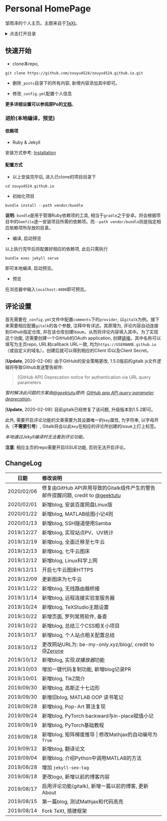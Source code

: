 # Personal HomePage

邹雨泽的个人主页。主题来自于[TeXt](https://github.com/kitian616/jekyll-TeXt-theme)。

<details>
<summary>点击打开目录</summary>
<!-- MarkdownTOC autolink="true" -->

- [快速开始](#%E5%BF%AB%E9%80%9F%E5%BC%80%E5%A7%8B)
	- [进阶\(本地编译，预览\)](#%E8%BF%9B%E9%98%B6%E6%9C%AC%E5%9C%B0%E7%BC%96%E8%AF%91%EF%BC%8C%E9%A2%84%E8%A7%88)
		- [依赖项](#%E4%BE%9D%E8%B5%96%E9%A1%B9)
		- [配置方式](#%E9%85%8D%E7%BD%AE%E6%96%B9%E5%BC%8F)
- [评论设置](#%E8%AF%84%E8%AE%BA%E8%AE%BE%E7%BD%AE)
- [ChangeLog](#changelog)

<!-- /MarkdownTOC -->
</details>

## 快速开始

- clone本repo, 

```
git clone https://github.com/zouyu4524/zouyu4524.github.io.git
```

- 删除`_posts`目录下的所有内容, 新增内容添加其中即可。

- 修改`_config.yml`配置个人信息

**更多详细设置可以参阅原Po的[文档](https://tianqi.name/jekyll-TeXt-theme/docs/zh/configuration)**。

### 进阶(本地编译，预览)

#### 依赖项

- Ruby & Jekyll

安装方式参考: [Installation](https://jekyllrb.com/docs/installation/)

#### 配置方式 

- 以上安装完毕后, 进入已clone的项目目录下

```
cd zouyu4524.github.io
```

- 初始化项目

```
bundle install --path vendor/bundle
```
**说明:** `bundle`是用于管理Ruby依赖项的工具, 相当于`gradle`之于安卓。将会根据项目中的`Gemfile`逐一安装项目所需的依赖项。而`--path vendor/bundle`则是指定相应依赖项所存放的目录。

- 编译, 启动预览

以上执行完毕后将配置好相应的依赖项, 此后只需执行

```
bundle exec jekyll serve
```

即可本地编译, 启动预览。

- 预览

在浏览器中输入`localhost:4000`即可预览。

## 评论设置

首先需要在`_config.yml`文件中配置`comments`下的`provider`, 以`gitalk`为例。接下来需要相应配置`gitalk`的各个参数, 注释中有详述。其原理为, 评论内容自动连接到Github指定仓库, 并在该仓库创建Issue。从而将评论内容填入其中。为了实现这个功能, 还需要创建一个GitHub的OAuth application, 创建[链接](https://github.com/settings/applications/new)。其中名称可以填写为主页repo, URL和callback URL一致, 均为`https://USERNAME.github.io`（或自定义的域名）。创建后就可以得到相应的Client ID以及Client Secret。

[**Update**, 2020-02-06]: 由于GitHub的安全策略更改, 1.5.0版前的gitalk js文件逻辑将导致Github发送警告邮件:  
> [GitHub API] Deprecation notice for authentication via URL query parameters  

*暂时解决此问题的方案由[@geektutu](https://github.com/geektutu)提供: [GitHub app API query parameter deprecation](https://github.com/gitalk/gitalk/issues/343#issuecomment-581758733)。*

[**Update**, 2020-02-09]: 目前gitalk已经修复了该问题, 升级版本到1.5.2即可。

此外, 需要开启评论功能的文章需要为其设置唯一的`key`属性, 为字符串, 以字母开头（**不需要引号**）, Gitalk将会以此`key`在相应的评论所创建的issue上打上标签。

*本地通过Jekyll编译时无法看到评论功能。*

**注意**: 相应主页的repo需要开启ISSUE功能, 否则无法开启评论。

## ChangeLog

| 日期	| 修改说明 |
|:---:	|:---	  |
| 2020/02/06 | 修复由GitHub API弃用导致的Gitalk组件产生的警告邮件提醒问题, credit to [@geektutu](https://github.com/geektutu) |
| 2020/02/01 | 新增blog, 安装百度网盘Linux版 | 
| 2020/01/22 | 新增blog, MATLAB绘图小记4则 |
| 2020/01/13 | 新增blog, SSH隧道使用Samba |
| 2019/12/27 | 新增blog, 实现站点PV、UV统计 |
| 2019/12/19 | 新增blog, 全面迁移至七牛云 |
| 2019/12/13 | 新增blog, 七牛云图床 |
| 2019/12/12 | 新增blog, Linux科学上网 |
| 2019/12/11 | 开启七牛云图床HTTPS |
| 2019/12/09 | 更新图床为七牛云 |
| 2019/11/22 | 新增blog, 无线路由器桥接 |
| 2019/11/14 | 新增blog, 远程连接实验室服务器 |
| 2019/10/24 | 新增blog, TeXStudio主题设置 |
| 2019/10/22 | 新增页面, 罗列常用软件, 备查 |
| 2019/10/22 | 新增blog, 总结三个CSS相关小项目 |
| 2019/10/17 | 新增blog, 个人站点相关配置总结 |
| 2019/10/12 | 更改网站URL为: be-my-only.xyz/blog/, credit to [@Zerone](https://github.com/ZeroneCat) |
| 2019/10/12 | 新增blog, 实现*双播放器*功能 |
| 2019/10/03 | 增加一键代码复制功能, 新增blog记录PR |
| 2019/10/01 | 新增blog, TikZ简介 |
| 2019/09/30 | 新增blog, 高斯正十七边形 |
| 2019/09/30 | 新增旧blog, MATLAB OOP 读书笔记 |
| 2019/09/28 | 新增blog, Pop-Art 算法复现 |
| 2019/09/24 | 新增blog, PyTorch backward与in-place赋值小记 |
| 2019/09/19 | 新增blog, PyTorch基础教程 |
| 2019/09/18 | 新增blog, 矩阵梯度推导 \| 修改Mathjax的自动编号为`True` |
| 2019/09/12 | 新增blog, 翻译论文 |
| 2019/09/04 | 新增blog, 介绍Python中调用MATLAB的方法 |
| 2019/08/28 | 增加 `jekyll-seo-tag` |
| 2019/08/18 | 更改logo, 新增以前的博客内容 |
| 2019/08/17 | 启用评论功能(gitalk), 新增一篇以前的博客, 更新About |
| 2019/08/15 | 第一篇blog, 测试Mathjax和代码高亮	|
| 2019/08/14 | Fork TeXt, 搭建框架 |
